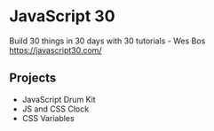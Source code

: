 # JavaScript 30
Build 30 things in 30 days with 30 tutorials - Wes Bos  
https://javascript30.com/

## Projects
- JavaScript Drum Kit
- JS and CSS Clock
- CSS Variables
